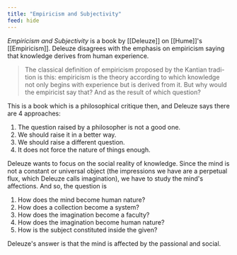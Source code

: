 ```yaml
---
title: "Empiricism and Subjectivity"
feed: hide
---
```


_Empiricism and Subjectivity_ is a book by [[Deleuze]] on [[Hume]]'s [[Empiricism]]. Deleuze disagrees with the emphasis on empiricism saying that knowledge derives from human experience. 

> The classical definition of empiricism proposed by the Kantian tradi- tion is this: empiricism is the theory according to which knowledge not only begins with experience but is derived from it. But why would the empiricist say that? And as the result of which question?

This is a book which is a philosophical critique then, and Deleuze says there are 4 approaches:

1. The question raised by a philosopher is not a good one.
2. We should raise it in a better way.
3. We should raise a different question.
4. It does not force the nature of things enough.

Deleuze wants to focus on the social reality of knowledge. Since the mind is not a constant or universal object (the impressions we have are a perpetual flux, which Deleuze calls imagination), we have to study the mind's affections. And so, the question is

1. How does the mind become human nature?
2. How does a collection become a system?
3. How does the imagination become a faculty?
4. How does the imagination become human nature?
5. How is the subject constituted inside the given?

Deleuze's answer is that the mind is affected by the passional and social. 
